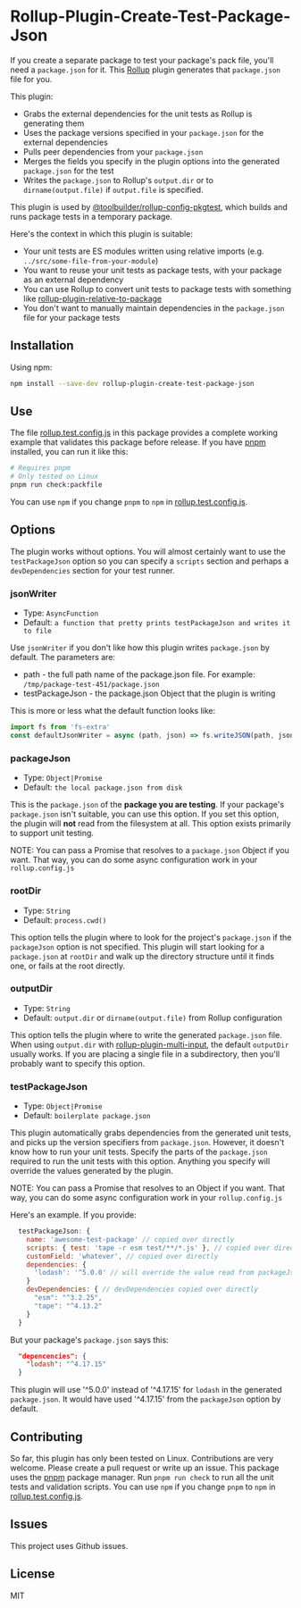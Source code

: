 # Rollup-Plugin-Create-Test-Package-Json

If you create a separate package to test your package's pack file, you'll need a `package.json` for it. This [Rollup](https://rollupjs.org/guide/en/) plugin generates that `package.json` file for you.

This plugin:

* Grabs the external dependencies for the unit tests as Rollup is generating them
* Uses the package versions specified in your `package.json` for the external dependencies
* Pulls peer dependencies from your `package.json`
* Merges the fields you specify in the plugin options into the generated `package.json` for the test
* Writes the `package.json` to Rollup's `output.dir` or to `dirname(output.file)` if `output.file` is specified.

This plugin is used by [@toolbuilder/rollup-config-pkgtest](https://github.com/toolbuilder/rollup-config-pkgtest), which builds and runs package tests in a temporary package.

Here's the context in which this plugin is suitable:

* Your unit tests are ES modules written using relative imports (e.g. `../src/some-file-from-your-module`)
* You want to reuse your unit tests as package tests, with your package as an external dependency
* You can use Rollup to convert unit tests to package tests with something like [rollup-plugin-relative-to-package](https://github.com/toolbuilder/rollup-plugin-relative-to-package)
* You don't want to manually maintain dependencies in the `package.json` file for your package tests

## Installation

Using npm:

```bash
npm install --save-dev rollup-plugin-create-test-package-json
```

## Use

The file [rollup.test.config.js](./rollup.test.config.js) in this package provides a complete working example that validates this package before release. If you have [pnpm](https://pnpm.js.org/) installed, you can run it like this:

```bash
# Requires pnpm
# Only tested on Linux
pnpm run check:packfile
```

You can use `npm` if you change `pnpm` to `npm` in [rollup.test.config.js](./rollup.test.config.js).

## Options

The plugin works without options. You will almost certainly want to use the `testPackageJson` option so you can specify a `scripts` section and perhaps a `devDependencies` section for your test runner.

### jsonWriter

* Type: `AsyncFunction`
* Default: `a function that pretty prints testPackageJson and writes it to file`

Use `jsonWriter` if you don't like how this plugin writes `package.json` by default. The parameters are:

* path - the full path name of the package.json file. For example: `/tmp/package-test-451/package.json`
* testPackageJson - the package.json Object that the plugin is writing

This is more or less what the default function looks like:

```javascript
import fs from 'fs-extra'
const defaultJsonWriter = async (path, json) => fs.writeJSON(path, json, { spaces: 2 })
```

### packageJson

* Type: `Object|Promise`
* Default: `the local package.json from disk`

This is the `package.json` of the **package you are testing**. If your package's `package.json` isn't suitable, you can use this option. If you set this option, the plugin will **not** read from the filesystem at all. This option exists primarily to support unit testing.

NOTE: You can pass a Promise that resolves to a `package.json` Object if you want. That way, you can do some async configuration work in your `rollup.config.js`

### rootDir

* Type: `String`
* Default: `process.cwd()`

This option tells the plugin where to look for the project's `package.json` if the `packageJson` option is not specified. This plugin will start looking for a `package.json` at `rootDir` and walk up the directory structure until it finds one, or fails at the root directly.

### outputDir

* Type: `String`
* Default: `output.dir` or `dirname(output.file)` from Rollup configuration

This option tells the plugin where to write the generated `package.json` file. When using `output.dir` with [rollup-plugin-multi-input](https://github.com/alfredosalzillo/rollup-plugin-multi-input), the default `outputDir` usually works. If you are placing a single file in a subdirectory, then you'll probably want to specify this option.

### testPackageJson

* Type: `Object|Promise`
* Default: `boilerplate package.json`

This plugin automatically grabs dependencies from the generated unit tests, and picks up the version specifiers from `package.json`. However, it doesn't know how to run your unit tests. Specify the parts of the `package.json` required to run the unit tests with this option. Anything you specify will override the values generated by the plugin.

NOTE: You can pass a Promise that resolves to an Object if you want. That way, you can do some async configuration work in your `rollup.config.js`

Here's an example. If you provide:

```javascript
  testPackageJson: {
    name: 'awesome-test-package' // copied over directly
    scripts: { test: 'tape -r esm test/**/*.js' }, // copied over directly
    customField: 'whatever', // copied over directly
    dependencies: {
      'lodash': '^5.0.0' // will override the value read from packageJson
    }
    devDependencies: { // devDependencies copied over directly
      "esm": "^3.2.25",
      "tape": "^4.13.2"
    }
  }
```

But your package's `package.json` says this:

```json
  "depencencies": {
    "lodash": "^4.17.15"
  }
```

This plugin will use '^5.0.0' instead of '^4.17.15' for `lodash` in the generated `package.json`. It would have used '^4.17.15' from the `packageJson` option by default.

## Contributing

So far, this plugin has only been tested on Linux. Contributions are very welcome. Please create a pull request or write up an issue. This package uses the [pnpm](https://pnpm.js.org/) package manager. Run `pnpm run check` to run all the unit tests and validation scripts. You can use `npm` if you change `pnpm` to `npm` in [rollup.test.config.js](./rollup.test.config.js).

## Issues

This project uses Github issues.

## License

MIT
